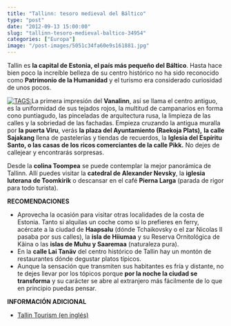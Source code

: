 ```yaml
---
title: "Tallinn: tesoro medieval del Báltico"
type: "post"
date: "2012-09-13 15:00:00"
slug: "tallinn-tesoro-medieval-baltico-34954"
categories: ["Europa"]
image: "/post-images/5051c34fa60e9s161881.jpg"
---
```


 Tallin es **la capital de Estonia, el país más pequeño del Báltico**. Hasta hace bien poco la increíble belleza de su centro histórico no ha sido reconocido como **Patrimonio de la Humanidad** y el turismo era considerado curiosidad de unos pocos.

 [ ![ TAGS:](/post-images/5051c34fa60e9s161881.jpg "Old City de Tallin by archer10")](http://www.flickr.com/photos/archer10/4063180989/sizes/z/in/photostream/)La primera impresión del **Vanalinn**, así se llama el centro antiguo, es la uniformidad de sus tejados rojos, la multitud de campanarios en forma cono puntiagudo, las pinceladas de arquitectura rusa, la limpieza de las calles y la sobriedad de las fachadas. Empieza cruzando la antigua muralla por **la puerta Viru**, verás **la plaza del Ayuntamiento (Raekoja Plats),** **la calle Sajakang** llena de pastelerías y tiendas de recuerdos, la **Iglesia del Espíritu Santo, o las casas de los ricos comerciantes de la calle Pikk.** No dejes de callejear y encontrarás sorpresas.

 Desde la **colina Toompea** se puede contemplar la mejor panorámica de Tallinn. Allí puedes visitar la **catedral de Alexander Nevsky**, la **iglesia luterana de Toomkirik** o descansar en el café **Pierna Larga** (parada de rigor para todo turista).

 **RECOMENDACIONES**

- Aprovecha la ocasión para visitar otras localidades de la costa de Estonia. Tanto si alquilas un coche como si lo prefieres en ferry, acércate a la ciudad de **Haapsalu** (dónde Tchaikovsky o el zar Nicolas II pasaba por sus calles), la **isla de Hiiumaa** y su Reserva Ornitológica de Käina o las **islas de Muhu y Saaremaa** (naturaleza pura).
- En la **calle Lai Tanäv** del centro histórico de Tallin hay un montón de restaurantes dónde degustar platos típicos.
- Aunque la sensación que transmiten sus habitantes es fría y distante, no te dejes llevar por los tópicos porque **por la noche la ciudad se transforma** y su carácter se abre al extranjero más fácilmente de lo que en principio puedas pensar.

 **INFORMACIÓN ADICIONAL**

- [Tallin Tourism (en inglés)](http://www.tourism.tallinn.ee/)